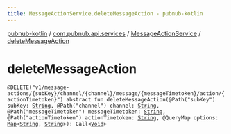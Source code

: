 ```yaml
---
title: MessageActionService.deleteMessageAction - pubnub-kotlin
---
```


[pubnub-kotlin](../../index.html) / [com.pubnub.api.services](../index.html) / [MessageActionService](index.html) / [deleteMessageAction](./delete-message-action.html)

# deleteMessageAction

`@DELETE("v1/message-actions/{subKey}/channel/{channel}/message/{messageTimetoken}/action/{actionTimetoken}") abstract fun deleteMessageAction(@Path("subKey") subKey: `[`String`](https://kotlinlang.org/api/latest/jvm/stdlib/kotlin/-string/index.html)`, @Path("channel") channel: `[`String`](https://kotlinlang.org/api/latest/jvm/stdlib/kotlin/-string/index.html)`, @Path("messageTimetoken") messageTimetoken: `[`String`](https://kotlinlang.org/api/latest/jvm/stdlib/kotlin/-string/index.html)`, @Path("actionTimetoken") actionTimetoken: `[`String`](https://kotlinlang.org/api/latest/jvm/stdlib/kotlin/-string/index.html)`, @QueryMap options: `[`Map`](https://kotlinlang.org/api/latest/jvm/stdlib/kotlin.collections/-map/index.html)`<`[`String`](https://kotlinlang.org/api/latest/jvm/stdlib/kotlin/-string/index.html)`, `[`String`](https://kotlinlang.org/api/latest/jvm/stdlib/kotlin/-string/index.html)`>): Call<`[`Void`](https://docs.oracle.com/javase/6/docs/api/java/lang/Void.html)`>`